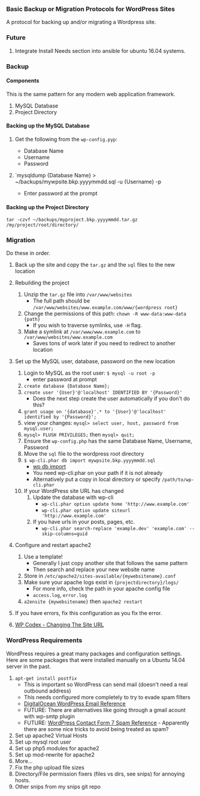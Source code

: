 ### Basic Backup or Migration Protocols for WordPress Sites

A protocol for backing up and/or migrating a Wordpress site.


### Future

1. Integrate Install Needs section into ansible for ubuntu 16.04 systems.


### Backup

#### Components

This is the same pattern for any modern web application framework.

1. MySQL Database
2. Project Directory


#### Backing up the MySQL Database

1. Get the following from the `wp-config.pyp`:
    - Database Name
    - Username
    - Password

2. `mysqldump {Database Name} > ~/backups/mywpsite.bkp.yyyymmdd.sql -u {Username} -p
    - Enter password at the prompt 


#### Backing up the Project Directory

`tar -czvf ~/backups/myproject.bkp.yyyymmdd.tar.gz /my/project/root/directory/`


### Migration

Do these in order.

1. Back up the site and copy the `tar.gz` and the `sql` files to the new location

2. Rebuilding the project
    1. Unzip the `tar.gz` file into `/var/www/websites` 
        - The full path should be `/var/www/websites/www.example.com/www/{wordpress root}`
    2. Change the permissions of this path: `chown -R www-data:www-data {path}`
        - If you wish to traverse symlinks, use `-H` flag.
    3. Make a symlink at `/var/www/www.example.com` to `/var/www/websites/www.example.com`
        - Saves tons of work later if you need to redirect to another location

3. Set up the MySQL user, database, password on the new location
    1. Login to MySQL as the root user: `$ mysql -u root -p`
        - enter password at prompt
    2. `create database {Database Name};`
    3. `create user '{User}'@'localhost' IDENTIFIED BY '{Password}'`
        - Does the next step create the user automatically if you don't do this?
    4. `grant usage on '{database}'.* to '{User}'@'localhost' identified by '{Password}';`
    5. view your changes: `mysql> select user, host, password from mysql.user;`
    6. `mysql> FLUSH PRIVILEGES;` then `mysql> quit;`
    7. Ensure the `wp-config.php` has the same Database Name, Username, Password
    8. Move the `sql` file to the wordpress root directory
    9. `$ wp-cli.phar db import mywpsite.bkp.yyyymmdd.sql`
        - [wp db import](http://wp-cli.org/commands/db/import/)
        - You need wp-cli.phar on your path if it is not already
        - Alternatively put a copy in local directory or specify `/path/to/wp-cli.phar`
    10. If your WordPress site URL has changed
        1. Update the database with wp-cli
            - `wp-cli.phar option update home 'http://www.example.com'`
            - `wp-cli.phar option update siteurl 'http://www.example.com'`
        2. If you have urls in your posts, pages, etc.
            - `wp-cli.phar search-replace 'example.dev' 'example.com' --skip-columns=guid`

4. Configure and restart apache2
    1. Use a template!
        - Generally I just copy another site that follows the same pattern
        - Then search and replace your new website name
    2. Store in `/etc/apache2/sites-available/{mywebsitename}.conf`
    3. Make sure your apache logs exist in `{projectdirectory}/logs/`
        - For more info, check the path in your apache config file
        - `access.log`, `error.log`
    4. `a2ensite {mywebsitename}` then `apache2 restart`

5. If you have errors, fix this configuration as you fix the error.
6. [WP Codex - Changing The Site URL](https://codex.wordpress.org/Changing_The_Site_URL)


### WordPress Requirements

WordPress requires a great many packages and configuration settings. Here are some packages that were installed manually on a Ubuntu 14.04 server in the past.

1. `apt-get install postfix`
    - This is important so WordPress can send mail (doesn't need a real outbound address)
    - This needs configured more completely to try to evade spam filters
    - [DigitalOcean WordPress Email Reference](https://www.digitalocean.com/community/questions/wordpress-won-t-send-contact-form-emails)
    - FUTURE: There are alternatives like going through a gmail acount with wp-smtp plugin
    - FUTURE: [WordPress Contact Form 7 Spam Reference](http://kb.cf7skins.com/contact-form-7-email-issues/#spam) - Apparently there are some nice tricks to avoid being treated as spam?
2. Set up apache2 Virtual Hosts
3. Set up mysql root user
4. Set up php5 modules for apache2
5. Set up mod-rewrite for apache2
6. More...
7. Fix the php upload file sizes
8. Directory/File permission fixers (files vs dirs, see snips) for annoying hosts.
9. Other snips from my snips git repo
